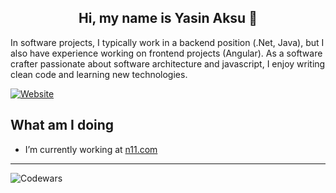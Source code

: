 <h2 align="center">Hi, my name is Yasin Aksu 👋</h2> 

In software projects, I typically work in a backend position (.Net, Java), but I also have experience working on frontend projects (Angular). As a software crafter passionate about software architecture and javascript, I enjoy writing clean code and learning new technologies.

[![Website](https://img.shields.io/static/v1?label=linkedin&logo=linkedin&labelColor=0077ee&style=for-the-badge&message=let%27s%20connect)](https://www.linkedin.com/in/yasinaksu/)

## What am I doing

- I’m currently working at [n11.com](https://www.linkedin.com/company/n11/?target="_blank")
---

![Codewars](https://github.r2v.ch/codewars?user=yasinaksu&stroke=%23BB432C)


<!--
**yasinaksu/yasinaksu** is a ✨ _special_ ✨ repository because its `README.md` (this file) appears on your GitHub profile.

Here are some ideas to get you started:

- 🔭 I’m currently working on ...
- 🌱 I’m currently learning ...
- 👯 I’m looking to collaborate on ...
- 🤔 I’m looking for help with ...
- 💬 Ask me about ...
- 📫 How to reach me: ...
- 😄 Pronouns: ...
- ⚡ Fun fact: ...
-->
